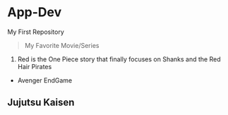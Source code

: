 # App-Dev
My First Repository
> My Favorite Movie/Series
1. Red is the One Piece story that finally focuses on Shanks and the Red Hair Pirates
- Avenger EndGame
## Jujutsu Kaisen
